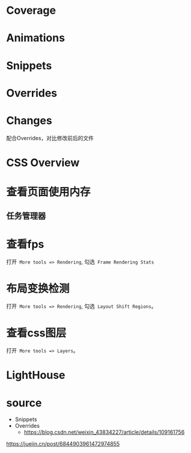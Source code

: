 # Coverage
# Animations
# Snippets
# Overrides
# Changes
配合Overrides，对比修改前后的文件

# CSS Overview 

# 查看页面使用内存
## 任务管理器

# 查看fps
打开` More tools => Rendering`, 勾选` Frame Rendering Stats`

# 布局变换检测
打开` More tools => Rendering`, 勾选` Layout Shift Regions`。

# 查看css图层
打开` More tools => Layers`。

# LightHouse


# source
- Snippets
- Overrides
  - https://blog.csdn.net/weixin_43834227/article/details/109161756



https://juejin.cn/post/6844903961472974855